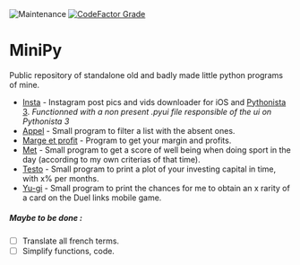<img align="center" alt="Maintenance" src="https://img.shields.io/maintenance/no/2018"> <a href="https://www.codefactor.io/repository/github/jpn287/minipy"><img align="center" alt="CodeFactor Grade" src="https://img.shields.io/codefactor/grade/github/Jpn287/MiniPy/master"></a>

# MiniPy
Public repository of standalone old and badly made little python programs of mine. 

- [Insta](./Insta.py) - Instagram post pics and vids downloader for iOS and [Pythonista 3](http://omz-software.com/pythonista/). 
*Functionned with a non present .pyui file responsible of the ui on Pythonista 3*
- [Appel](./Appel.py) - Small program to filter a list with the absent ones.
- [Marge et profit](./marge_et_profit.py) - Program to get your margin and profits.
- [Met](./met.py) - Small program to get a score of well being when doing sport in the day (according to my own criterias of that time).
- [Testo](./testo.py) - Small program to print a plot of your investing capital in time, with x% per months.
- [Yu-gi](./Yu-gi.py) - Small program to print the chances for me to obtain an x rarity of a card on the Duel links mobile game.


##### Maybe to be done :
- [ ] Translate all french terms.
- [ ] Simplify functions, code.
